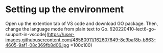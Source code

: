 # Setting up the environment
Open up the extention tab of VS code and download GO package.
    Then, change the language mode from plain text to Go.
![20220410-lect6-go-suuport-in-vscode](https://user-images.githubusercontent.com/48580911/162607649-8c9baf8b-b863-4605-9af1-08c369fb8d06.jpg =100x100)
